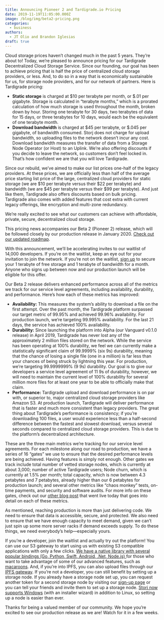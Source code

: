 ```yaml
---
title: Announcing Pioneer 2 and Tardigrade.io Pricing
date: 2019-11-19T11:05:00.000Z
image: /blog/img/beta2-pricing.png
categories:
  - business
authors:
  - JT Olio and Brandon Iglesias
draft: true
---
```

Cloud storage prices haven’t changed much in the past 5 years. They’re about to! Today, we’re pleased to announce pricing for our Tardigrade Decentralized Cloud Storage Service. Since our founding, our goal has been to achieve pricing that is half the price of centralized cloud storage providers, or less. And, to do so in a way that is economically sustainable for us, for storage node providers, and for our network of partners. Here is Tardigrade pricing: 

* **Static storage** is charged at $10 per terabyte per month, or $.01 per gigabyte. Storage is calculated in “terabyte months,” which is a prorated calculation of how much storage is used throughout the month, broken down by hour. Storing one terabyte for 30 days, two terabytes of data for 15 days, or three terabytes for 10 days, would each be the equivalent of one terabyte month. 
* **Download bandwidth** is charged at $45 per terabyte, or $.045 per gigabyte, of bandwidth consumed. Storj does not charge for upload bandwidth, so uploading files to the network doesn’t incur any cost. Download bandwidth measures the transfer of data from a Storage Node Operator (or Host) to an Uplink. We’re also offering discounts if you decide to leave the network, so customers don’t feel locked in. That’s how confident we are that you will love Tardigrade.  

Since our rebuild, we’ve aimed to make our list prices one-half of the legacy providers. At these prices, we are officially less than half of the average price starting list price of the large, centralized cloud providers for static storage (we are $10 per terabyte versus their $22 per terabyte) and bandwidth (we are $45 per terabyte versus their $99 per terabyte). And just like them, Tardigrade also offers discounts based on bulk pricing. Tardigrade also comes with added features that cost extra with current legacy offerings, like encryption and multi-zone redundancy.

We’re really excited to see what our customers can achieve with affordable, private, secure, decentralized cloud storage.

This pricing news accompanies our Beta 2 (Pioneer 2) release, which will be followed closely by our production release in January 2020. [Check out our updated roadmap](https://storjlabs.aha.io/published/01ee405b4bd8d14208c5256d70d73a38?page=1). 

With this announcement, we’ll be accelerating invites to our waitlist of 14,000 developers. If you’re on the waitlist, keep an eye out for your invitation to join the network. If you’re not on the waitlist, [sign up](https://tardigrade.io/waitlist/) to secure your 1 terabyte of free storage and 1 terabyte of bandwidth for a month. Anyone who signs up between now and our production launch will be eligible for this offer. 

Our Beta 2 release delivers enhanced performance across all of the metrics we track for our service level agreements, including availability, durability, and performance. Here’s how each of these metrics has improved: 

* **Availability:** This measures the system’s ability to download a file on the first attempt. Over the past month, the Tardigrade platform surpassed our target metric of 99.95% and achieved 99.96% availability. For production launch, we’re targeting 99.995% availability. For the last 21 days, the service has achieved 100% availability. 
* **Durability:** Since launching the platform into Alpha (our Vanguard v0.1.0 release) in April 2019, Tardigrade has never lost any of the approximately 2 million files stored on the network. While the service has been operating at 100% durability, we feel we can currently make a statistically significant claim of 99.9999% (six 9s) durability, meaning that the chance of losing a single file (one in a million) is far less than your chances of being struck by lightning this year. For production, we’re targeting 99.9999999% (9 9s) durability. Our goal is to give our developers a service level agreement of 11 9s of durability, however, we will need to maintain the current level of 100% durability for several million more files for at least one year to be able to officially make that claim.  
* **Performance:** Tardigrade upload and download performance is on par with, or superior to, major centralized cloud storage providers like Amazon S3. At production launch, Tardigrade will deliver performance that is faster and much more consistent than legacy providers. The great thing about Tardigrade’s performance is consistency; if you’re downloading 100 files, a user would experience less than a half-second difference between the fastest and slowest download, versus several seconds compared to centralized cloud storage providers. This is due to the platform’s decentralized architecture.  

These are the three main metrics we’re tracking for our service level agreements. For each milestone along our road to production, we have a series of 16 “gates” we use to ensure that the desired performance levels are being achieved. Having features is simply not enough. Other gates we track include total number of vetted storage nodes, which is currently at about 3,000; number of active Tardigrade users; Node churn, which is currently at 1.5% per month; total capacity, which is now between 4.3 petabytes and 7 petabytes, already higher than our 6 petabytes for production launch; and several other metrics like “chaos monkey” tests, on-time payments, and security and software audits. For more info on these gates, check out our [other blog post](https://storj.io/blog/2019/11/measuring-production-readiness-using-qualification-gates) that went live today that goes into detail on each of these metrics. 

As mentioned, reaching production is more than just delivering code. We need to ensure that data is accessible, secure, and protected. We also need to ensure that we have enough capacity to meet demand, given we can’t just spin up some more server racks if demand exceeds supply. To do these things, we need everybody’s help—especially yours. 

If you’re a developer, join the waitlist and actually try out the platform! You can use our S3 gateway to start using us with existing S3 compatible applications with only a few clicks. [We have a native library with several popular bindings (Go, Python, Swift, Android, .Net, Node.js) ](https://documentation.tardigrade.io/api-reference/libraries)for those who want to take advantage of some of our advanced features, such as [macaroons](https://storj.io/blog/2019/05/flexible-file-sharing-with-macaroons/). And, if you’re into IPFS, you can also upload files through our [IPFS gateway](https://storjipfs.com/). If you’re not a developer, you can still benefit by setting up a storage node. If you already have a storage node set up, you can request another token for a second storage node by visiting our [sign-up page](https://storj.io/sign-up-node-operator/) or you can tell your friends and invite them to set up a storage node. [Storj now supports Windows](https://storj.io/blog/2019/10/storage-nodes-are-now-supported-on-windows-home/) (with an installer wizard) in addition to Linux, so setting up a node is easier than ever.  

Thanks for being a valued member of our community. We hope you’re excited to see our production release as we are! Watch for it in a few weeks.
